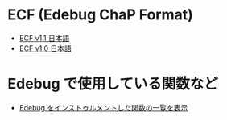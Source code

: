 # ECF (Edebug ChaP Format)

- [ECF v1.1 日本語](ECF-1.1-ja.md)
- [ECF v1.0 日本語](ECF-1.0-ja.md)

# Edebug で使用している関数など
- [Edebug をインストゥルメントした関数の一覧を表示](my/edebug.el)
